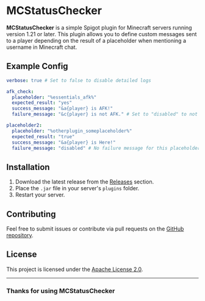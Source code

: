 # MCStatusChecker

**MCStatusChecker** is a simple Spigot plugin for Minecraft servers running version 1.21 or later. This plugin allows you to define custom messages sent to a player depending on the result of a placeholder when mentioning a username in Minecraft chat. 

## Example Config

```yaml
verbose: true # Set to false to disable detailed logs

afk_check:
  placeholder: "%essentials_afk%"
  expected_result: "yes"
  success_message: "&a{player} is AFK!"
  failure_message: "&c{player} is not AFK." # Set to "disabled" to not send a message on false output

placeholder2:
  placeholder: "%otherplugin_someplaceholder%"
  expected_result: "true"
  success_message: "&a{player} is Here!"
  failure_message: "disabled" # No failure message for this placeholder
```

## Installation
1. Download the latest release from the [Releases](https://github.com/Alfie51m/MCStatusChecker/releases) section.
2. Place the `.jar` file in your server's `plugins` folder.
3. Restart your server.

## Contributing
Feel free to submit issues or contribute via pull requests on the [GitHub repository](https://github.com/Alfie51m/MCStatusChecker).

## License
This project is licensed under the [Apache License 2.0](https://www.apache.org/licenses/LICENSE-2.0.txt).

--- 

### **Thanks for using MCStatusChecker**
